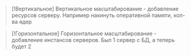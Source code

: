 > [!Вертикальное]
> Вертикальное масштабирование - добавление ресурсов серверу. Например накинуть оперативной памяти, кол-ва ядер

> [!Горизонтальное]
> Горизонтальное масштабирование - добавление инстансов серверов. Был 1 сервер с БД, а теперь будет 2


